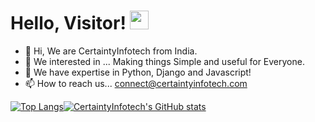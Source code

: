 # Hello, Visitor! <img src="https://raw.githubusercontent.com/MartinHeinz/MartinHeinz/master/wave.gif" width="30px">


- 👋 Hi, We are CertaintyInfotech from India.
- 👀 We interested in ... Making things Simple and useful for Everyone.
- 🌱 We have expertise in Python, Django and Javascript!
- 📫 How to reach us... connect@certaintyinfotech.com


[![Top Langs](https://github-readme-stats.vercel.app/api/top-langs/?username=certaintydev2&show_icons=true&theme=radical)](https://github.com/anuraghazra/github-readme-stats)[![CertaintyInfotech's GitHub stats](https://github-readme-stats.vercel.app/api?username=certaintydev2&show_icons=true&theme=radical)](https://github.com/anuraghazra/github-readme-stats)




<!---
certaintydev2/certaintydev2 is a ✨ special ✨ repository because its `README.md` (this file) appears on your GitHub profile.
You can click the Preview link to take a look at your changes.
--->
